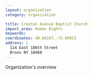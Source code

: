 ```yaml
---
layout: organization
category: organization

title: Creston Avenue Baptist Church
impact_area: Human Rights
keywords: 
coordinates: 40.86167,-73.89913
address: |
  114 East 188th Street
  Bronx NY 10468
---
```

Organization's overview
